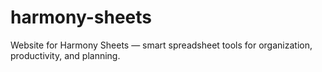 # harmony-sheets
Website for Harmony Sheets — smart spreadsheet tools for organization, productivity, and planning.
